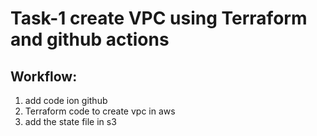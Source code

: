 # Task-1 create VPC using Terraform and github actions


## Workflow:
1. add code ion github
2. Terraform code to create vpc in aws
3. add the state file in s3
